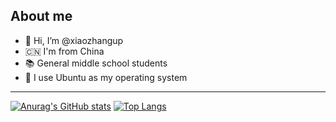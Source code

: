 ## About me

- 👋 Hi, I’m @xiaozhangup
- 🇨🇳 I'm from China
- 📚️ General middle school students
- 🦐 I use Ubuntu as my operating system

---

[![Anurag's GitHub stats](https://github-readme-stats.vercel.app/api?username=xiaozhangup&theme=tokyonight)](https://github.com/anuraghazra/github-readme-stats)
[![Top Langs](https://github-readme-stats.vercel.app/api/top-langs/?username=xiaozhangup&layout=compact&theme=tokyonight)](https://github.com/anuraghazra/github-readme-stats)
